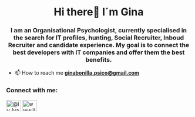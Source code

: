 <h1 align="center">Hi there👋 I´m Gina</h1>
<h3 align="center">I am an Organisational Psychologist, currently specialised in the search for IT profiles, hunting, Social Recruiter, Inboud Recruiter and candidate experience. My goal is to connect the best developers with IT companies and offer them the best benefits.</h3>

- 📫 How to reach me **ginabonilla.psico@gmail.com**

<h3 align="left">Connect with me:</h3>
<p align="left">
<a href="https://twitter.com/@ly_lyan" target="blank"><img align="center" src="https://raw.githubusercontent.com/rahuldkjain/github-profile-readme-generator/master/src/images/icons/Social/twitter.svg" alt="@ly_lyan" height="30" width="40" /></a>
<a href="https://linkedin.com/in/www.linkedin.com/in/gbonilla33" target="blank"><img align="center" src="https://raw.githubusercontent.com/rahuldkjain/github-profile-readme-generator/master/src/images/icons/Social/linked-in-alt.svg" alt="www.linkedin.com/in/gbonilla33" height="30" width="40" /></a>
</p>
